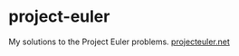 project-euler
======

My solutions to the Project Euler problems. [projecteuler.net](http://projecteuler.net/)
